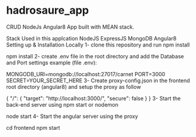 # hadrosaure_app
CRUD  NodeJs Angular8 
 App built with MEAN stack.

Stack Used in this applcation
NodeJS
ExpressJS
MongoDB
Angular8
Setting up & Installation Locally
1- clone this repository and run npm install

npm install
2- create .env file in the root directory and add the Database and Port settings example (file .env):

MONGODB_URI=mongodb://localhost:27017/carnet
PORT=3000
SECRET=YOUR_SECRET_HERE
3- Create proxy-config.json in the frontend root directory (angular8) and setup the proxy as follow

{
  "/": {
    "target": "http://localhost:3000/",
    "secure": false
  }
}
3- Start the back-end server using npm start or nodemon

node start
4- Start the angular server using the proxy

cd frontend
npm start
